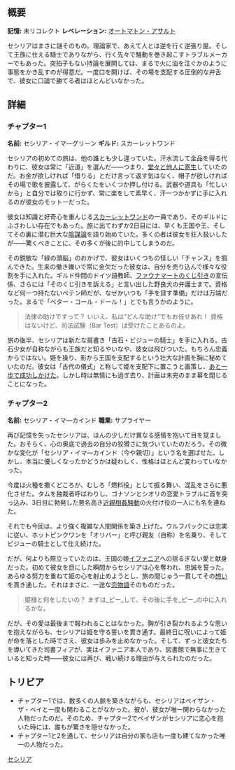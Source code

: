 <!-- title: セシリア・イマ―グリーン -->
<!-- quote: ひ、姫様、行かないと……歯医者の予約があるんです。 -->
<!-- chapters: -1 -->
<!-- images: (セシリアのチャプター1プロフィール), (他の仲間と共に戦うセシリア), (セシリアのチャプター2プロフィール), (姫に捧げるセシリアのセレナーデ), (人生の恋が猫だと知った時のセシリア) -->
<!-- model: false -->

## 概要

**記憶:** 未リコレクト
**レベレーション:** [オートマトン・アサルト](#entry:automaton-assault-entry)

セシリアはまさに謎そのもの。理論家で、あえて人とは逆を行く逆張り屋。そして王族に仕える騎士でありながら、行く先々で騒動を巻き起こすトラブルメーカーでもあった。突拍子もない持論を展開しては、まるで火に油を注ぐかのように事態をかき乱すのが得意だ。一度口を開けば、その場を支配する圧倒的な弁舌で、彼女に口論で勝てる者はほとんどいなかった。

## 詳細

### チャプター1

**名前:** セシリア・イマ―グリーン
**ギルド:** スカーレットワンド

セシリアの初めての旅は、他の誰とも少し違っていた。汗水流して金品を得る代わりに、彼女は常に「近道」を選んだ――つまり、[堂々と他人に寄生](https://www.youtube.com/live/-QKg8Fau9GM?feature=shared&t=3020)していたのだ。お金が欲しければ「借りる」とだけ言って返す気はなく、帽子が欲しければその場で歌を披露して、がらくたをいくつか押し付ける。武器や道具も「忙しいから」と自分では取りに行かず、常に楽をして素早く、汗一つかかずに手に入れるのが彼女のモットーだった。

彼女は知識と好奇心を重んじる[スカーレットワンド](#entry:guilds-entry)の一員であり、そのギルドにふさわしい存在でもあった。旅に出てわずか2日目には、早くも王国や王、そしてその裏に潜む巨大な[陰謀論](https://www.youtube.com/live/-QKg8Fau9GM?feature=shared&t=3869)を語り始めていた。多くの者は彼女を狂人扱いしたが――驚くべきことに、その多くが後に的中してしまうのだ。

その鋭敏な「緑の頭脳」のおかげで、彼女はいくつもの怪しい「チャンス」を掴んできた。生来の働き嫌いで常に金欠だった彼女は、自分を売り込んで様々な役割を手に入れた。ギルド仲間のドイツ語教師、[ファウナマートのくじ引き](#entry:faunamart-entry)の宣伝係、さらには「そのくじ引きを訴える」と言い出した野良犬の弁護士まで。資格など何一つ持たないペテン師だが、なぜかいつも「手を貸す準備」だけは万端だった。まるで「ベター・コール・ドール！」とでも言うかのように。

> 法律の助けですって？ いいえ、私は“どんな助け”でもお任せあれ！
> 資格はないけど、司法試験（Bar Test）は受けたことあるのよ。

旅の後半、セシリアは新たな肩書き「古石・ビジューの騎士」を手に入れる。古石少女が自称ながらも王族だと知るやいなや、彼女は飛びついた。もちろん忠義からではない。姫を操り、影から王国を支配するという壮大な計画を胸に秘めていたのだ。彼女は「古代の儀式」と称して姫を支配下に置こうと画策し、[あと一歩で成功しかけた](https://www.youtube.com/live/4co7VDSYTqU?feature=shared&t=5496)。しかし時は無情にも過ぎ去り、計画は未完のまま幕を閉じることになった。

### チャプター2

**名前:** セシリア・イマ―カインド
**職業:** サプライヤー

再び記憶を失ったセシリアは、ほんの少しだけ異なる感情を抱いて目を覚ました。おそらく、心の奥底で過去の自分の狡猾さに気づいていたのだろう。その微かな変化が「セシリア・イマ―カインド（今や親切）」という名を選ばせた。しかし、本当に優しくなったかどうかは疑わしく、性格はほとんど変わっていなかった。

今度は火種を撒くどころか、むしろ「燃料役」として振る舞い、混乱をさらに悪化させた。タムを独裁者呼ばわりし、ゴナソンとシオリの恋愛トラブルに首を突っ込み、3日目に勃発した悪名高き[近親相姦騒動](https://www.youtube.com/live/Icdii90vSA?t=18700s)の火付け役の一人にも名を連ねた。

それでも今回は、より強く複雑な人間関係を築き上げた。ウルフパックには忠実に従い、ホットピンクワンを「オリバー」と呼び親友（自称）を名乗り、そしてビジューの騎士として仕え続けた。

だが、何よりも際立っていたのは、王国の姫[イファニア](#entry:iphania-entry)への揺るぎない愛と献身だった。初めて彼女を目にした瞬間からセシリアは心を奪われ、忠誠を誓った。あらゆる努力を重ねて姫の心を射止めようとし、旅の間じゅう一貫してその[想い](https://www.youtube.com/live/I75IWfMGVgM?t=7144)を貫き通した。それはまさに、一途な[恋物語](#entry:oh-princess-entry)そのものだった。

> 姫様と何をしたいの？
> まずは\_ピー\_して、その後に手を\_ピー\_の中に入れるかな。

だが、その愛は最後まで報われることはなかった。胸が引き裂かれるような思いを抱えながらも、セシリアは姫を守る誓いを貫き通す。最終日に呪いによって姫が命を落とした時でさえ、彼女は歩みを止めなかった。そして、ずっと彼女たちを導いてきた司書フィアが、実はイファニア本人であり、図書館で無事に生きていると知った時――彼女には再び、戦い続ける理由が与えられたのだった。

## トリビア

- チャプター1では、数多くの人脈を築きながらも、セシリアはペイザン・ザ・ベイと一度も関わることがなかった。彼が、彼女が唯一関わらなかった人物だったのだ。そのため、チャプター2でペイザンがセシリアに恋心を抱いた時には、誰もが驚きを隠せなかった。
- チャプター1と2を通して、セシリアは自分の家も店も一度も建てなかった唯一の人物だった。

[セシリア](#easter:easter-cecilia)
